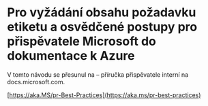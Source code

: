 # <a name="pull-request-etiquette-and-best-practices-for-microsoft-contributors-to-azure-documentation"></a>Pro vyžádání obsahu požadavku etiketu a osvědčené postupy pro přispěvatele Microsoft do dokumentace k Azure

V tomto návodu se přesunul na – příručka přispěvatele interní na docs.microsoft.com.

[https://aka.MS/pr-Best-Practices](https://aka.ms/pr-best-practices)
